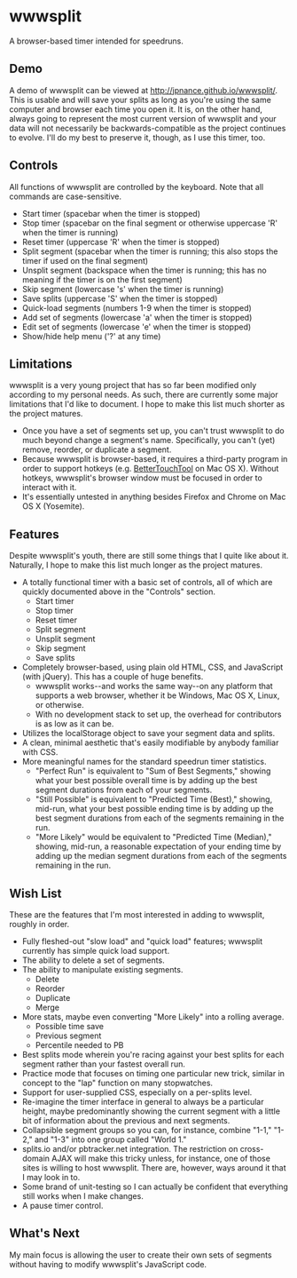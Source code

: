 # wwwsplit
A browser-based timer intended for speedruns.

## Demo
A demo of wwwsplit can be viewed at http://jpnance.github.io/wwwsplit/. This is usable and will save your splits as long as you're using the same computer and browser each time you open it. It is, on the other hand, always going to represent the most current version of wwwsplit and your data will not necessarily be backwards-compatible as the project continues to evolve. I'll do my best to preserve it, though, as I use this timer, too.

## Controls
All functions of wwwsplit are controlled by the keyboard. Note that all commands are case-sensitive.
* Start timer (spacebar when the timer is stopped)
* Stop timer (spacebar on the final segment or otherwise uppercase 'R' when the timer is running)
* Reset timer (uppercase 'R' when the timer is stopped)
* Split segment (spacebar when the timer is running; this also stops the timer if used on the final segment)
* Unsplit segment (backspace when the timer is running; this has no meaning if the timer is on the first segment)
* Skip segment (lowercase 's' when the timer is running)
* Save splits (uppercase 'S' when the timer is stopped)
* Quick-load segments (numbers 1-9 when the timer is stopped)
* Add set of segments (lowercase 'a' when the timer is stopped)
* Edit set of segments (lowercase 'e' when the timer is stopped)
* Show/hide help menu ('?' at any time)

## Limitations
wwwsplit is a very young project that has so far been modified only according to my personal needs. As such, there are currently some major limitations that I'd like to document. I hope to make this list much shorter as the project matures.
* Once you have a set of segments set up, you can't trust wwwsplit to do much beyond change a segment's name. Specifically, you can't (yet) remove, reorder, or duplicate a segment.
* Because wwwsplit is browser-based, it requires a third-party program in order to support hotkeys (e.g. [BetterTouchTool](http://www.bettertouchtool.net/) on Mac OS X). Without hotkeys, wwwsplit's browser window must be focused in order to interact with it.
* It's essentially untested in anything besides Firefox and Chrome on Mac OS X (Yosemite).

## Features
Despite wwwsplit's youth, there are still some things that I quite like about it. Naturally, I hope to make this list much longer as the project matures.
* A totally functional timer with a basic set of controls, all of which are quickly documented above in the "Controls" section.
  * Start timer
  * Stop timer
  * Reset timer
  * Split segment
  * Unsplit segment
  * Skip segment
  * Save splits
* Completely browser-based, using plain old HTML, CSS, and JavaScript (with jQuery). This has a couple of huge benefits.
  * wwwsplit works--and works the same way--on any platform that supports a web browser, whether it be Windows, Mac OS X, Linux, or otherwise.
  * With no development stack to set up, the overhead for contributors is as low as it can be.
* Utilizes the localStorage object to save your segment data and splits.
* A clean, minimal aesthetic that's easily modifiable by anybody familiar with CSS.
* More meaningful names for the standard speedrun timer statistics.
  * "Perfect Run" is equivalent to "Sum of Best Segments," showing what your best possible overall time is by adding up the best segment durations from each of your segments.
  * "Still Possible" is equivalent to "Predicted Time (Best)," showing, mid-run, what your best possible ending time is by adding up the best segment durations from each of the segments remaining in the run.
  * "More Likely"  would be equivalent to "Predicted Time (Median)," showing, mid-run, a reasonable expectation of your ending time by adding up the median segment durations from each of the segments remaining in the run.

## Wish List
These are the features that I'm most interested in adding to wwwsplit, roughly in order.
* Fully fleshed-out "slow load" and "quick load" features; wwwsplit currently has simple quick load support.
* The ability to delete a set of segments.
* The ability to manipulate existing segments.
  * Delete
  * Reorder
  * Duplicate
  * Merge
* More stats, maybe even converting "More Likely" into a rolling average.
  * Possible time save
  * Previous segment
  * Percentile needed to PB
* Best splits mode wherein you're racing against your best splits for each segment rather than your fastest overall run.
* Practice mode that focuses on timing one particular new trick, similar in concept to the "lap" function on many stopwatches.
* Support for user-supplied CSS, especially on a per-splits level.
* Re-imagine the timer interface in general to always be a particular height, maybe predominantly showing the current segment with a little bit of information about the previous and next segments.
* Collapsible segment groups so you can, for instance, combine "1-1," "1-2," and "1-3" into one group called "World 1."
* splits.io and/or pbtracker.net integration. The restriction on cross-domain AJAX will make this tricky unless, for instance, one of those sites is willing to host wwwsplit. There are, however, ways around it that I may look in to.
* Some brand of unit-testing so I can actually be confident that everything still works when I make changes.
* A pause timer control.

## What's Next
My main focus is allowing the user to create their own sets of segments without having to modify wwwsplit's JavaScript code.
